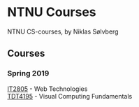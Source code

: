 # NTNU Courses

NTNU CS-courses, by Niklas Sølvberg

## Courses

### Spring 2019
[IT2805](https://www.ntnu.edu/studies/courses/IT2805#tab=omEmnet) - Web Technologies <br>
[TDT4195](https://www.ntnu.edu/studies/courses/TDT4195#tab=omEmnet) - Visual Computing Fundamentals
